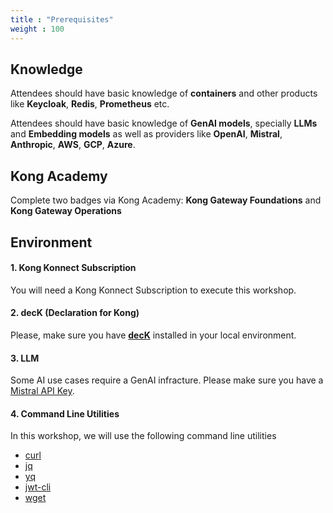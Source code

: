 ```yaml
---
title : "Prerequisites"
weight : 100
---
```



## Knowledge

Attendees should have basic knowledge of **containers** and other products like **Keycloak**, **Redis**, **Prometheus** etc.

Attendees should have basic knowledge of **GenAI models**, specially **LLMs** and **Embedding models** as well as providers like **OpenAI**, **Mistral**, **Anthropic**, **AWS**, **GCP**, **Azure**.


## Kong Academy

Complete two badges via Kong Academy: **Kong Gateway Foundations** and **Kong Gateway Operations**





## Environment


#### 1. Kong Konnect Subscription
You will need a Kong Konnect Subscription to execute this workshop.


#### 2. decK (Declaration for Kong)
Please, make sure you have [**decK**](https://developer.konghq.com/deck/) installed in your local environment.


#### 3. LLM
Some AI use cases require a GenAI infracture. Please make sure you have a [Mistral API Key](https://console.mistral.ai/).



#### 4. Command Line Utilities
In this workshop, we will use the following command line utilities

* [curl](https://curl.se/)
* [jq](https://jqlang.org/)
* [yq](https://github.com/mikefarah/yq)
* [jwt-cli](https://github.com/mike-engel/jwt-cli)
* [wget](https://www.gnu.org/software/wget/)




